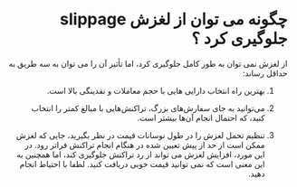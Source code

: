 <div dir="rtl" lang="fa">

#  چگونه می توان از لغزش slippage جلوگیری کرد ؟
 
از لغزش نمی توان به طور کامل جلوگیری کرد، اما تأثیر آن را می توان به سه طریق به حداقل رساند:

1. بهترین راه انتخاب دارایی هایی با حجم معاملات و نقدینگی بالا است.

2. می‌توانید به جای سفارش‌های بزرگ، تراکنش‌هایی با مبالغ کمتر را انتخاب کنید، که احتمال انجام آن‌ها بیشتر است.

3. تنظیم تحمل لغزش را در طول نوسانات قیمت در نظر بگیرید، جایی که لغزش ممکن است از حد از پیش تعیین شده در هنگام انجام تراکنش فراتر رود. در این مورد، افزایش لغزش می تواند از رد تراکنش جلوگیری کند، اما همچنین به این معنی است که نمی توانید قیمت خوبی دریافت کنید. لطفا با احتیاط انجام دهید.
